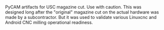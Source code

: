 PyCAM artifacts for USC magazine cut.  Use with caution.  This was designed long after the "original" magazine cut on the actual
hardware was made by a subcontractor.  But it was used to validate various Linuxcnc and Android CNC milling operational readiness. 
